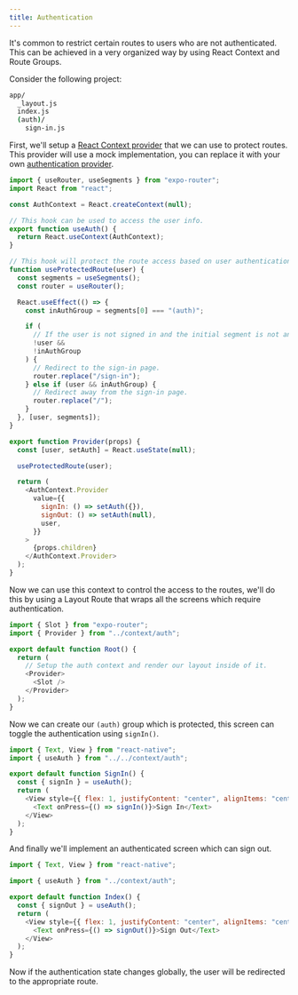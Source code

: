 ```yaml
---
title: Authentication
---
```


It's common to restrict certain routes to users who are not authenticated. This can be achieved in a very organized way by using React Context and Route Groups.

Consider the following project:

```bash title="File System"
app/
  _layout.js
  index.js
  (auth)/
    sign-in.js
```

First, we'll setup a [React Context provider](https://reactjs.org/docs/context.html) that we can use to protect routes. This provider will use a mock implementation, you can replace it with your own [authentication provider](https://docs.expo.dev/guides/authentication/).

```js title=context/auth.js
import { useRouter, useSegments } from "expo-router";
import React from "react";

const AuthContext = React.createContext(null);

// This hook can be used to access the user info.
export function useAuth() {
  return React.useContext(AuthContext);
}

// This hook will protect the route access based on user authentication.
function useProtectedRoute(user) {
  const segments = useSegments();
  const router = useRouter();

  React.useEffect(() => {
    const inAuthGroup = segments[0] === "(auth)";

    if (
      // If the user is not signed in and the initial segment is not anything in the auth group.
      !user &&
      !inAuthGroup
    ) {
      // Redirect to the sign-in page.
      router.replace("/sign-in");
    } else if (user && inAuthGroup) {
      // Redirect away from the sign-in page.
      router.replace("/");
    }
  }, [user, segments]);
}

export function Provider(props) {
  const [user, setAuth] = React.useState(null);

  useProtectedRoute(user);

  return (
    <AuthContext.Provider
      value={{
        signIn: () => setAuth({}),
        signOut: () => setAuth(null),
        user,
      }}
    >
      {props.children}
    </AuthContext.Provider>
  );
}
```

Now we can use this context to control the access to the routes, we'll do this by using a Layout Route that wraps all the screens which require authentication.

```js title=app/_layout.js
import { Slot } from "expo-router";
import { Provider } from "../context/auth";

export default function Root() {
  return (
    // Setup the auth context and render our layout inside of it.
    <Provider>
      <Slot />
    </Provider>
  );
}
```

Now we can create our `(auth)` group which is protected, this screen can toggle the authentication using `signIn()`.

```js title=app/(auth)/sign-in.js
import { Text, View } from "react-native";
import { useAuth } from "../../context/auth";

export default function SignIn() {
  const { signIn } = useAuth();
  return (
    <View style={{ flex: 1, justifyContent: "center", alignItems: "center" }}>
      <Text onPress={() => signIn()}>Sign In</Text>
    </View>
  );
}
```

And finally we'll implement an authenticated screen which can sign out.

```js title=app/index.js
import { Text, View } from "react-native";

import { useAuth } from "../context/auth";

export default function Index() {
  const { signOut } = useAuth();
  return (
    <View style={{ flex: 1, justifyContent: "center", alignItems: "center" }}>
      <Text onPress={() => signOut()}>Sign Out</Text>
    </View>
  );
}
```

Now if the authentication state changes globally, the user will be redirected to the appropriate route.

<!-- TODO: Guide on using redirects and per-screen behavior -->
